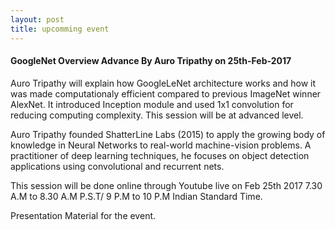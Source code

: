 ```yaml
---
layout: post
title: upcomming event
---
```


#### GoogleNet Overview Advance By Auro Tripathy on 25th-Feb-2017

Auro Tripathy will explain how GoogleLeNet architecture works and how it was made computationaly efficient compared to previous ImageNet winner AlexNet. It introduced Inception module and used 1x1 convolution for reducing computing complexity. This session will be at advanced level.

Auro Tripathy founded ShatterLine Labs (2015) to apply the growing body of knowledge in Neural Networks to real-world machine-vision problems. A practitioner of deep learning techniques, he focuses on object detection applications using convolutional and recurrent nets.

This session will be done online through Youtube live on Feb 25th 2017 7.30 A.M to 8.30 A.M P.S.T/ 9 P.M to 10 P.M Indian Standard Time.

Presentation Material for the event. 

